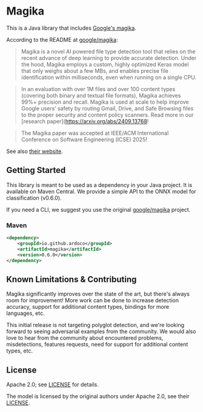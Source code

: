 # Magika

This is a Java library that includes [Google's magika](https://github.com/google/magika).

According to the README at [google/magika](https://github.com/google/magika):
> Magika is a novel AI powered file type detection tool that relies on the recent advance of deep learning to provide accurate detection. Under the hood, Magika employs a custom, highly optimized Keras model that only weighs about a few MBs, and enables precise file identification within milliseconds, even when running on a single CPU.

> In an evaluation with over 1M files and over 100 content types (covering both binary and textual file formats), Magika achieves 99%+ precision and recall. Magika is used at scale to help improve Google users’ safety by routing Gmail, Drive, and Safe Browsing files to the proper security and content policy scanners. Read more in our [research paper](https://arxiv.org/abs/2409.13768!

> The Magika paper was accepted at IEEE/ACM International Conference on Software Engineering (ICSE) 2025!

See also [their website](https://google.github.io/magika/).

## Getting Started

This library is meant to be used as a dependency in your Java project. It is available on Maven Central.
We provide a simple API to the ONNX model for classification (v0.6.0).

If you need a CLI, we suggest you use the original [google/magika](https://github.com/google/magika) project.

### Maven

```xml
<dependency>
    <groupId>io.github.ardoco</groupId>
    <artifactId>magika</artifactId>
    <version>0.6.0</version>
</dependency>
```


## Known Limitations & Contributing

Magika significantly improves over the state of the art, but there's always room for improvement! More work can be done to increase detection accuracy, support for additional content types, bindings for more languages, etc.

This initial release is not targeting polyglot detection, and we're looking forward to seeing adversarial examples from the community. We would also love to hear from the community about encountered problems, misdetections, features requests, need for support for additional content types, etc.


## License
Apache 2.0; see [LICENSE](LICENSE) for details.

The model is licensed by the original authors under Apache 2.0, see their [LICENSE](./src/main/resources/magika/LICENSE).
